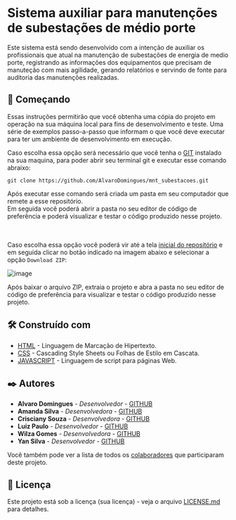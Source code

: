 # Sistema auxiliar para manutenções de subestações de médio porte

Este sistema está sendo desenvolvido com a intenção de auxiliar os profissionais que atual na manutenção de subestações de energia de medio porte, registrando as informações dos equipamentos que precisam de manuteção com mais agilidade, gerando relatórios e servindo de fonte para auditoria das manutenções realizadas.

## 🚀 Começando

Essas instruções permitirão que você obtenha uma cópia do projeto em operação na sua máquina local para fins de desenvolvimento e teste.
Uma série de exemplos passo-a-passo que informam o que você deve executar para ter um ambiente de desenvolvimento em execução.

Caso escolha essa opção será necessário que você tenha o [GIT](https://git-scm.com/book/pt-br/v2/Come%C3%A7ando-Instalando-o-Git) instalado na sua maquina, para poder abrir seu terminal git e executar esse comando abraixo:
```
git clone https://github.com/AlvaroDomingues/mnt_subestacoes.git
```

Após executar esse comando será criada um pasta em seu computador que remete a esse repositório.<br>
Em seguida você poderá abrir a pasta no seu editor de código de preferência e poderá visualizar e testar o código produzido nesse projeto. 

<br><br>
Caso escolha essa opção você poderá vir até a tela [inicial do repositório](https://github.com/AlvaroDomingues/mnt_subestacoes) e em seguida clicar no botão indicado na imagem abaixo e selecionar a opção `Download ZIP`:

![image](https://github.com/AlvaroDomingues/mnt_subestacoes/assets/74207343/d14869fc-16d5-49fd-9419-487362aa5c28)

Após baixar o arquivo ZIP, extraia o projeto e abra a pasta no seu editor de código de preferência para visualizar e testar o código produzido nesse projeto.


## 🛠️ Construído com

* [HTML](https://developer.mozilla.org/pt-BR/docs/Web/HTML) - Linguagem de Marcação de Hipertexto.
* [CSS](https://developer.mozilla.org/pt-BR/docs/Web/CSS) - Cascading Style Sheets ou Folhas de Estilo em Cascata.
* [JAVASCRIPT](https://developer.mozilla.org/pt-BR/docs/Web/JavaScript) - Linguagem de script para páginas Web.

## ✒️ Autores

* **Alvaro Domingues** - *Desenvolvedor* - [GITHUB](https://github.com/AlvaroDomingues)
* **Amanda Silva** - *Desenvolvedora* - [GITHUB](https://github.com/amandasilvart)
* **Crisciany Souza** - *Desenvolvedora* - [GITHUB](https://github.com/Any97Cris)
* **Luiz Paulo** - *Desenvolvedor* - [GITHUB](https://github.com/Paulo-P-33)
* **Wilza Gomes** - *Desenvolvedora* - [GITHUB](https://github.com/WilzaMartins)
* **Yan Silva** - *Desenvolvedor* - [GITHUB](https://github.com/YanLcs)

Você também pode ver a lista de todos os [colaboradores](https://github.com/AlvaroDomingues/mnt_subestacoes/colaboradores) que participaram deste projeto.

## 📄 Licença

Este projeto está sob a licença (sua licença) - veja o arquivo [LICENSE.md](https://github.com/AlvaroDomingues/mnt_subestacoes) para detalhes.
